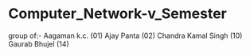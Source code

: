 # Computer_Network-v_Semester

group of:-
Aagaman k.c. (01)
Ajay Panta (02)
Chandra Kamal Singh (10)
Gaurab Bhujel (14)